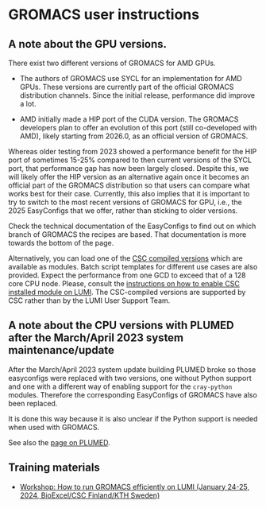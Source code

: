 # GROMACS user instructions

## A note about the GPU versions.

There exist two different versions of GROMACS for AMD GPUs.

-   The authors of GROMACS use SYCL for an implementation for AMD GPUs. These versions
    are currently part of the official GROMACS distribution channels. Since the initial
    release, performance did improve a lot.

-   AMD initially made a HIP port of the CUDA version. The GROMACS developers plan to
    offer an evolution of this port (still co-developed with AMD), likely starting
    from 2026.0, as an official version of GROMACS.

Whereas older testing from 2023 showed a performance benefit for the HIP port of
sometimes 15-25% compared to then current versions of the SYCL port, that performance gap 
has now been largely closed. Despite this, we will likely offer the HIP version as an alternative
again once it becomes an official part of the GROMACS distribution so that users can compare what
works best for their case. Currently, this also implies that it is important to try to switch
to the most recent versions of GROMACS for GPU, i.e., the 2025 EasyConfigs that we offer, rather 
than sticking to older versions.

Check the technical documentation of the EasyConfigs to find out on which branch of GROMACS
the recipes are based. That documentation is more towards the bottom of the page.

Alternatively, you can load one of the [CSC compiled versions](https://docs.csc.fi/apps/gromacs/#lumi)
which are available as modules. Batch script templates for different use cases are also provided.
Expect the performance from one GCD to exceed that of a 128 core CPU node.
Please, consult the
[instructions on how to enable CSC installed module on LUMI](https://docs.lumi-supercomputer.eu/software/local/csc/).
The CSC-compiled versions are supported by CSC rather than by the LUMI User Support 
Team.


## A note about the CPU versions with PLUMED after the March/April 2023 system maintenance/update

After the March/April 2023 system update building PLUMED broke so those easyconfigs
were replaced with two versions, one without Python support and one with a different way
of enabling support for the `cray-python` modules. Therefore the corresponding 
EasyConfigs of GROMACS have also been replaced.

It is done this way because it is also unclear if the Python support is needed when
used with GROMACS. 

See also the [page on PLUMED](../../p/PLUMED/).


## Training materials

-   [Workshop: How to run GROMACS efficiently on LUMI (January 24-25, 2024, BioExcel/CSC Finland/KTH Sweden)](https://zenodo.org/records/10610643)

